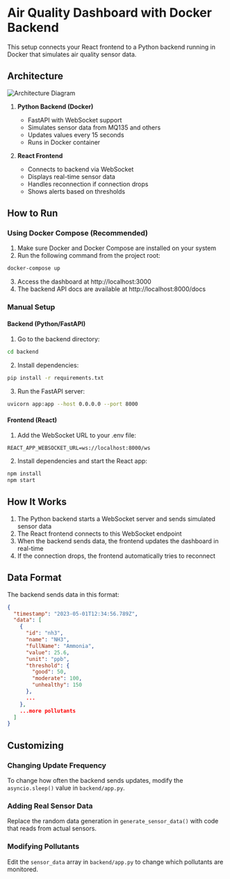 # Air Quality Dashboard with Docker Backend

This setup connects your React frontend to a Python backend running in Docker that simulates air quality sensor data.

## Architecture

![Architecture Diagram](https://mermaid.ink/img/pako:eNplkMFqwzAMhl9F-NRBn8A9dLSUQUt3Wr2LsRQvxLaDpQyS9N2npZSxnaST_n_f_wueHUDhAOfYhFbTsVTrWmnhLtTqHbXGnCLebqBLyM5NN_K7ZzeBapYcQhRqe6KJa4kBVW9SonD-0-GWp5V-5-Qu_eJGDgPa4Jw7Ey5Q-KF1KL4iN9Eju9Sp6_hD8X3PEk9uGa9oyhkK1LF6i3P1Zc8yZZkLPBQpG3qIWC5YPTGOqGGFDDKiDwVelHLoPeEKJSt_X-OMXx6Hn77BEKUVjMBKuUlJCQ4afbRgMVjyeDIY4RKsH_8ALPNpBA)

1. **Python Backend (Docker)**
   - FastAPI with WebSocket support
   - Simulates sensor data from MQ135 and others
   - Updates values every 15 seconds
   - Runs in Docker container

2. **React Frontend**
   - Connects to backend via WebSocket
   - Displays real-time sensor data
   - Handles reconnection if connection drops
   - Shows alerts based on thresholds

## How to Run

### Using Docker Compose (Recommended)

1. Make sure Docker and Docker Compose are installed on your system
2. Run the following command from the project root:

```bash
docker-compose up
```

3. Access the dashboard at http://localhost:3000
4. The backend API docs are available at http://localhost:8000/docs

### Manual Setup

#### Backend (Python/FastAPI)

1. Go to the backend directory:
```bash
cd backend
```

2. Install dependencies:
```bash
pip install -r requirements.txt
```

3. Run the FastAPI server:
```bash
uvicorn app:app --host 0.0.0.0 --port 8000
```

#### Frontend (React)

1. Add the WebSocket URL to your .env file:
```
REACT_APP_WEBSOCKET_URL=ws://localhost:8000/ws
```

2. Install dependencies and start the React app:
```bash
npm install
npm start
```

## How It Works

1. The Python backend starts a WebSocket server and sends simulated sensor data
2. The React frontend connects to this WebSocket endpoint
3. When the backend sends data, the frontend updates the dashboard in real-time
4. If the connection drops, the frontend automatically tries to reconnect

## Data Format

The backend sends data in this format:

```json
{
  "timestamp": "2023-05-01T12:34:56.789Z",
  "data": [
    {
      "id": "nh3",
      "name": "NH3",
      "fullName": "Ammonia",
      "value": 25.6,
      "unit": "ppb",
      "threshold": {
        "good": 50,
        "moderate": 100,
        "unhealthy": 150
      },
      ...
    },
    ...more pollutants
  ]
}
```

## Customizing

### Changing Update Frequency

To change how often the backend sends updates, modify the `asyncio.sleep()` value in `backend/app.py`.

### Adding Real Sensor Data

Replace the random data generation in `generate_sensor_data()` with code that reads from actual sensors.

### Modifying Pollutants

Edit the `sensor_data` array in `backend/app.py` to change which pollutants are monitored. 